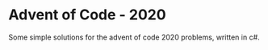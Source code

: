 # Advent of Code - 2020

Some simple solutions for the advent of code 2020 problems, written in c#.
